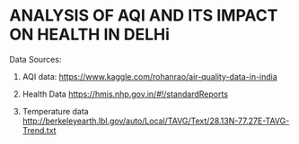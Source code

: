 # ANALYSIS OF AQI AND ITS IMPACT ON HEALTH IN DELHi

Data Sources:
1. AQI data:
https://www.kaggle.com/rohanrao/air-quality-data-in-india

2. Health Data
https://hmis.nhp.gov.in/#!/standardReports

3. Temperature data
http://berkeleyearth.lbl.gov/auto/Local/TAVG/Text/28.13N-77.27E-TAVG-Trend.txt
